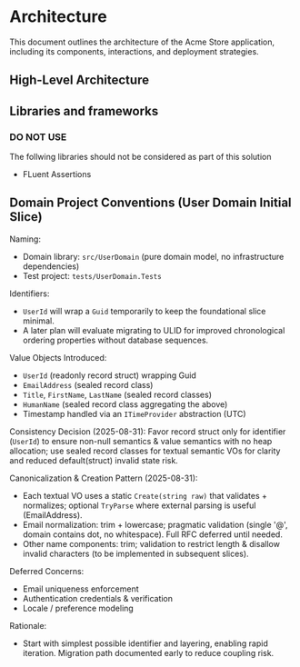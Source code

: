 # Architecture

This document outlines the architecture of the Acme Store application, including its components, interactions, and deployment strategies.

## High-Level Architecture



## Libraries and frameworks

### DO NOT USE
The follwing libraries should not be considered as part of this solution
- FLuent Assertions

## Domain Project Conventions (User Domain Initial Slice)
Naming:
- Domain library: `src/UserDomain` (pure domain model, no infrastructure dependencies)
- Test project: `tests/UserDomain.Tests`

Identifiers:
- `UserId` will wrap a `Guid` temporarily to keep the foundational slice minimal.
- A later plan will evaluate migrating to ULID for improved chronological ordering properties without database sequences.

Value Objects Introduced:
- `UserId` (readonly record struct) wrapping Guid
- `EmailAddress` (sealed record class)
- `Title`, `FirstName`, `LastName` (sealed record classes)
- `HumanName` (sealed record class aggregating the above)
- Timestamp handled via an `ITimeProvider` abstraction (UTC)

Consistency Decision (2025-08-31): Favor record struct only for identifier (`UserId`) to ensure non-null semantics & value semantics with no heap allocation; use sealed record classes for textual semantic VOs for clarity and reduced default(struct) invalid state risk.

Canonicalization & Creation Pattern (2025-08-31):
- Each textual VO uses a static `Create(string raw)` that validates + normalizes; optional `TryParse` where external parsing is useful (EmailAddress).
- Email normalization: trim + lowercase; pragmatic validation (single '@', domain contains dot, no whitespace). Full RFC deferred until needed.
- Other name components: trim; validation to restrict length & disallow invalid characters (to be implemented in subsequent slices).

Deferred Concerns:
- Email uniqueness enforcement
- Authentication credentials & verification
- Locale / preference modeling

Rationale:
- Start with simplest possible identifier and layering, enabling rapid iteration. Migration path documented early to reduce coupling risk.